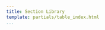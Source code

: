 ```yaml
---
title: Section Library
template: partials/table_index.html
...
```

<!-- 
Index for Section\_Library
==========================

Matlab files in this directory
-------------------------------

  --------------------------------------------------------------------------- -----------------------------------------------------------------------------------------------
  ![](../matlabicon.gif)[Extract\_Sec2MatState](Extract_Sec2MatState.html)    EXTRACT\_SEC2MATSTATE extract material state from section state
  ![](../matlabicon.gif)[HomoCircSecw1dMat](HomoCircSecw1dMat.html)           HOMOCIRCSECw1dMAT response of homogeneous circular section with uniaxial material
  ![](../matlabicon.gif)[HomoRectSecw1dMat](HomoRectSecw1dMat.html)           HOMORECTSECw1dMAT response of homogeneous rectangular section with uniaxial material
  ![](../matlabicon.gif)[HomoWFSecw1dMat](HomoWFSecw1dMat.html)               HOMOWFSECw1dMAT response of homogeneous wide flange (WF) section with uniaxial material
  ![](../matlabicon.gif)[MultRectSecw1dMat](MultRectSecw1dMat.html)           MULTRECTSECw1dMAT response for section of rectangular patches and bars with uniaxial material
  ![](../matlabicon.gif)[ReCircSecw1dMat](ReCircSecw1dMat.html)               RECIRCSECw1dMAT response of reinforced circular section with uniaxial materials
  ![](../matlabicon.gif)[ReRectSecw1dMat](ReRectSecw1dMat.html)               RERECTSECw1dMAT response of reinforced rectangular section with uniaxial materials
  --------------------------------------------------------------------------- -----------------------------------------------------------------------------------------------

Other Matlab-specific files in this directory:
----------------------------------------------

- Extract\_Sec2MatState.p
- HomoCircSecw1dMat.p
- HomoRectSecw1dMat.p
- HomoWFSecw1dMat.p
- MultRectSecw1dMat.p
- ReCircSecw1dMat.p
- ReRectSecw1dMat.p

------------------------------------------------------------------------

Generated on Wed 22-Jan-2020 08:42:47 by
**[m2html](http://www.artefact.tk/software/matlab/m2html/ "Matlab Documentation in HTML")**
© 2005 -->
